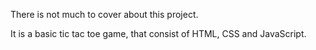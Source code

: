 There is not much to cover about this project.

It is a basic tic tac toe game, that consist of HTML, CSS and JavaScript.
